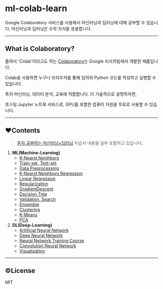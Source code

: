 # ml-colab-learn
Google Colaboratory 서비스를 사용해서 머신러닝과 딥러닝에 대해 공부할 수 있습니다. 머신러닝과 딥러닝은 수학 지식을 응용합니다.

---
## What is Colaboratory?
줄여서 'Colab'이라고도 하는 [Colaboratory](https://colab.research.google.com/)는 Google 리서치팀에서 개발한 제품입니다. 

Colab을 사용하면 누구나 브라우저를 통해 임의의 Python 코드를 작성하고 실행할 수 있습니다.

특히 머신러닝, 데이터 분석, 교육에 적합합니다. 더 기술적으로 설명하자면, 

호스팅 Jupyter 노트북 서비스로, GPU를 포함한 컴퓨터 자원을 무료로 사용할 수 있습니다.

---
## ❤️Contents
> [혼자 공부하는 머신러닝+딥러닝](https://github.com/rickiepark/hg-mldl) 자습서 내용을 일부 포함하고 있습니다.
1. **ML(Machine-Learning)**
    - [K-Nearst Neighbors](/K_NearstNeighbors.ipynb)
    - [Train-set, Test-set](/TrainSetAndTestSet.ipynb)
    - [Data Preprocessing](/DataPreprocessing.ipynb)
    - [K-Nearst Neighbors Regression](/K_NearstNeighborsRegression.ipynb)
    - [Linear Regression](/LinearRegression.ipynb)
    - [Regularization](/Regularization.ipynb)
    - [GradientDescent](/GradientDescent.ipynb)
    - [Decision Tree](/DecisionTree.ipynb)
    - [Validation, Search](/ValidationAndSearch.ipynb)
    - [Ensemble](/Ensemble.ipynb)
    - [Clustering](/Clustering.ipynb)
    - [K-Means](/KMeans.ipynb)
    - [PCA](/PrincipalComponentAnalysis.ipynb)
2. **DL(Deep-Learning)**
    - [Artificial Neural Network](./deep-learning/ArtificialNeuralNetwork.ipynb)
    - [Deep Neural Network](./deep-learning/DeepNeuralNetwork.ipynb)
    - [Neural Network Training Course](./deep-learning/NeuralNetworkTrainingCourse.ipynb)
    - [Convolution Neural Network](./deep-learning/ConvolutionNeuralNetwork/)
    - [Visualization](./)
---
## ©License
MIT